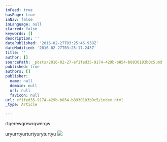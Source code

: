 ```yaml
---
inFeed: true
hasPage: true
inNav: false
inLanguage: null
starred: false
keywords: []
description: ''
datePublished: '2016-02-27T03:25:46.938Z'
dateModified: '2016-02-27T03:25:17.243Z'
title: ''
author: []
sourcePath: _posts/2016-02-27-ef1fed35-9174-429b-b854-b8930103b0c5.md
published: true
authors: []
publisher:
  name: null
  domain: null
  url: null
  favicon: null
url: ef1fed35-9174-429b-b854-b8930103b0c5/index.html
_type: Article

---
```

rtqerewqrewrqwerqw

uryurrtyurturtyuryturtyu
![](https://the-grid-user-content.s3-us-west-2.amazonaws.com/297c90b7-c5b4-41ff-8b66-df36082b649c.jpg)